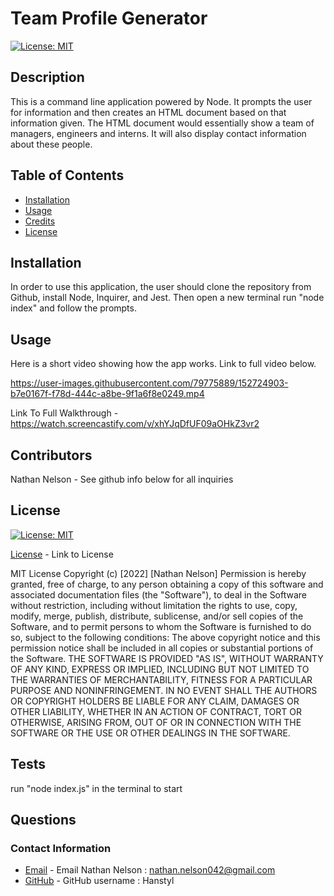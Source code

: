 # Team Profile Generator
  
  [![License: MIT](https://img.shields.io/badge/License-MIT-yellow.svg)](https://opensource.org/licenses/MIT)
    
  ## Description

  This is a command line application powered by Node. It prompts the user for information and then creates an HTML document based on that information given. The HTML document would essentially show a team of managers, engineers and interns. It will also display contact information about these people. 

  ## Table of Contents

  * [Installation](#installation)
  * [Usage](#usage)
  * [Credits](#credits)
  * [License](#license)

  ## Installation

  In order to use this application, the user should clone the repository from Github, install Node, Inquirer, and Jest. Then open a new terminal run "node index" and follow the prompts.

  ## Usage

  Here is a short video showing how the app works. Link to full video below.

  https://user-images.githubusercontent.com/79775889/152724903-b7e0167f-f78d-444c-a8be-9f1a6f8e0249.mp4

  Link To Full Walkthrough - https://watch.screencastify.com/v/xhYJqDfUF09aOHkZ3vr2

  ## Contributors

  Nathan Nelson - See github info below for all inquiries 

  ## License

  [![License: MIT](https://img.shields.io/badge/License-MIT-yellow.svg)](https://opensource.org/licenses/MIT)

  [License](https://opensource.org/licenses/MIT) - Link to License

  
MIT License
Copyright (c) [2022] [Nathan Nelson]
Permission is hereby granted, free of charge, to any person obtaining a copy
of this software and associated documentation files (the "Software"), to deal
in the Software without restriction, including without limitation the rights
to use, copy, modify, merge, publish, distribute, sublicense, and/or sell
copies of the Software, and to permit persons to whom the Software is
furnished to do so, subject to the following conditions:
The above copyright notice and this permission notice shall be included in all
copies or substantial portions of the Software.
THE SOFTWARE IS PROVIDED "AS IS", WITHOUT WARRANTY OF ANY KIND, EXPRESS OR
IMPLIED, INCLUDING BUT NOT LIMITED TO THE WARRANTIES OF MERCHANTABILITY,
FITNESS FOR A PARTICULAR PURPOSE AND NONINFRINGEMENT. IN NO EVENT SHALL THE
AUTHORS OR COPYRIGHT HOLDERS BE LIABLE FOR ANY CLAIM, DAMAGES OR OTHER
LIABILITY, WHETHER IN AN ACTION OF CONTRACT, TORT OR OTHERWISE, ARISING FROM,
OUT OF OR IN CONNECTION WITH THE SOFTWARE OR THE USE OR OTHER DEALINGS IN THE
SOFTWARE.


  ## Tests

  run "node index.js" in the terminal to start

  ## Questions
  ### Contact Information
* [Email](mailto:nathan.nelson042@gmail.com) - Email Nathan Nelson : nathan.nelson042@gmail.com
* [GitHub](https://github.com/Hanstyl) - GitHub username : Hanstyl
